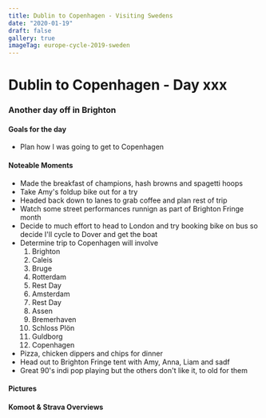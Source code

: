 ```yaml
---
title: Dublin to Copenhagen - Visiting Swedens
date: "2020-01-19"
draft: false
gallery: true
imageTag: europe-cycle-2019-sweden
---
```


# Dublin to Copenhagen - Day xxx

### Another day off in Brighton

#### Goals for the day

*   Plan how I was going to get to Copenhagen



#### Noteable Moments

*   Made the breakfast of champions, hash browns and spagetti hoops
*   Take Amy's foldup bike out for a try
*   Headed back down to lanes to grab coffee and plan rest of trip
*   Watch some street performances runnign as part of Brighton Fringe month
*   Decide to much effort to head to London and try booking bike on bus so decide I'll cycle to Dover and get the boat
*   Determine trip to Copenhagen will involve
    1.  Brighton
    2.  Caleis
    3.  Bruge
    4.  Rotterdam
    5.  Rest Day
    6.  Amsterdam
    7.  Rest Day
    8.  Assen
    9.  Bremerhaven
    10.  Schloss Plön
    11.  Guldborg
    12.  Copenhagen
*   Pizza, chicken dippers and chips for dinner
*   Head out to Brighton Fringe tent with Amy, Anna, Liam and sadf
*   Great 90's indi pop playing but the others don't like it, to old for them

#### Pictures

#### Komoot & Strava Overviews